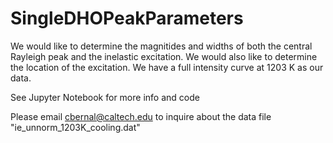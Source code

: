 # SingleDHOPeakParameters
We would like to determine the magnitides and widths of both the central Rayleigh peak and the inelastic excitation. We would also like to determine the location of the excitation. We have a full intensity curve at 1203 K as our data.

See Jupyter Notebook for more info and code

Please email cbernal@caltech.edu to inquire about the data file "ie_unnorm_1203K_cooling.dat"
